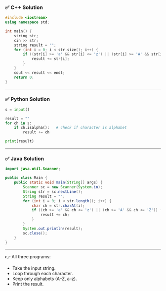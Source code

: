 ### ✅ C++ Solution

```c++
#include <iostream>
using namespace std;

int main() {
    string str;
    cin >> str;
    string result = "";
    for (int i = 0; i < str.size(); i++) {
        if ((str[i] >= 'a' && str[i] <= 'z') || (str[i] >= 'A' && str[i] <= 'Z')) {
            result += str[i];
        }
    }
    cout << result << endl;
    return 0;
}

```

---

### ✅ Python Solution

```python
s = input()

result = ""
for ch in s:
    if ch.isalpha():   # check if character is alphabet
        result += ch

print(result)

```

---

### ✅ Java Solution

```java
import java.util.Scanner;

public class Main {
    public static void main(String[] args) {
        Scanner sc = new Scanner(System.in);
        String str = sc.nextLine();
        String result = "";
        for (int i = 0; i < str.length(); i++) {
            char ch = str.charAt(i);
            if ((ch >= 'a' && ch <= 'z') || (ch >= 'A' && ch <= 'Z')) {
                result += ch;
            }
        }
        System.out.println(result);
        sc.close();
    }
}

```

---

👉 All three programs:

- Take the input string.
- Loop through each character.
- Keep only alphabets (A–Z, a–z).
- Print the result.
